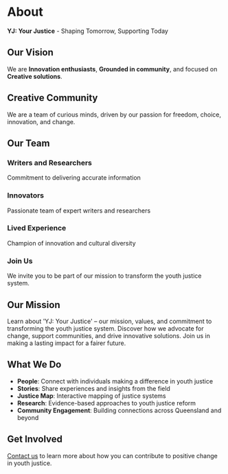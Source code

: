 # About

**YJ: Your Justice** - Shaping Tomorrow, Supporting Today

## Our Vision

We are **Innovation enthusiasts**, **Grounded in community**, and focused on **Creative solutions**.

## Creative Community

We are a team of curious minds, driven by our passion for freedom, choice, innovation, and change.

## Our Team

### Writers and Researchers
Commitment to delivering accurate information

### Innovators
Passionate team of expert writers and researchers

### Lived Experience
Champion of innovation and cultural diversity

### Join Us
We invite you to be part of our mission to transform the youth justice system.

## Our Mission

Learn about 'YJ: Your Justice' – our mission, values, and commitment to transforming the youth justice system. Discover how we advocate for change, support communities, and drive innovative solutions. Join us in making a lasting impact for a fairer future.

## What We Do

- **People**: Connect with individuals making a difference in youth justice
- **Stories**: Share experiences and insights from the field
- **Justice Map**: Interactive mapping of justice systems
- **Research**: Evidence-based approaches to youth justice reform
- **Community Engagement**: Building connections across Queensland and beyond

## Get Involved

[Contact us](/contact) to learn more about how you can contribute to positive change in youth justice.